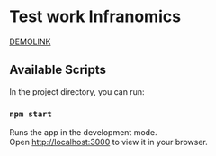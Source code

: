 # Test work Infranomics

[DEMOLINK](https://elizabeth-honch.github.io/testWork_30.11/)

## Available Scripts

In the project directory, you can run:

### `npm start`

Runs the app in the development mode.\
Open [http://localhost:3000](http://localhost:3000) to view it in your browser.
